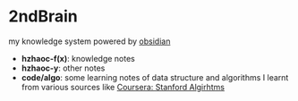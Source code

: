 # 2ndBrain
 my knowledge system powered by [obsidian](https://obsidian.md/)

- **hzhaoc-f(x)**: knowledge notes
- **hzhaoc-y**: other notes
- **code/algo**: some learning notes of data structure and algorithms I learnt from various sources like [Coursera: Stanford Algirhtms](https://www.coursera.org/specializations/algorithms)
